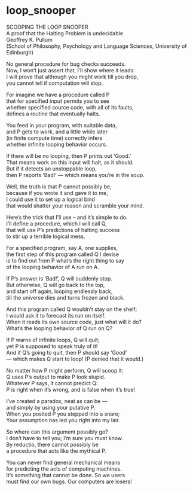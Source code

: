# loop_snooper
SCOOPING THE LOOP SNOOPER\
A proof that the Halting Problem is undecidable\
Geoffrey K. Pullum\
(School of Philosophy, Psychology and Language Sciences, University of Edinburgh)

No general procedure for bug checks succeeds.\
Now, I won’t just assert that, I’ll show where it leads:\
I will prove that although you might work till you drop,\
you cannot tell if computation will stop.

For imagine we have a procedure called P\
that for specified input permits you to see\
whether specified source code, with all of its faults,\
defines a routine that eventually halts.

You feed in your program, with suitable data,\
and P gets to work, and a little while later\
(in finite compute time) correctly infers\
whether infinite looping behavior occurs.

If there will be no looping, then P prints out ‘Good.’\
That means work on this input will halt, as it should.\
But if it detects an unstoppable loop,\
then P reports ‘Bad!’ — which means you’re in the soup.

Well, the truth is that P cannot possibly be,\
because if you wrote it and gave it to me,\
I could use it to set up a logical bind\
that would shatter your reason and scramble your mind.

Here’s the trick that I’ll use – and it’s simple to do.\
I’ll define a procedure, which I will call Q,\
that will use P’s predictions of halting success\
to stir up a terrible logical mess.

For a specified program, say A, one supplies,\
the first step of this program called Q I devise\
is to find out from P what’s the right thing to say\
of the looping behavior of A run on A.

If P’s answer is ‘Bad!’, Q will suddenly stop.\
But otherwise, Q will go back to the top,\
and start off again, looping endlessly back,\
till the universe dies and turns frozen and black.

And this program called Q wouldn’t stay on the shelf;\
I would ask it to forecast its run on itself.\
When it reads its own source code, just what will it do?\
What’s the looping behavior of Q run on Q?

If P warns of infinite loops, Q will quit;\
yet P is supposed to speak truly of it!\
And if Q’s going to quit, then P should say ‘Good’\
— which makes Q start to loop! (P denied that it would.)

No matter how P might perform, Q will scoop it:\
Q uses P’s output to make P look stupid.\
Whatever P says, it cannot predict Q:\
P is right when it’s wrong, and is false when it’s true!

I’ve created a paradox, neat as can be —\
and simply by using your putative P.\
When you posited P you stepped into a snare;\
Your assumption has led you right into my lair.

So where can this argument possibly go?\
I don’t have to tell you; I’m sure you must know.\
By reductio, there cannot possibly be\
a procedure that acts like the mythical P.

You can never find general mechanical means\
for predicting the acts of computing machines.\
It’s something that cannot be done. So we users\
must find our own bugs. Our computers are losers!
